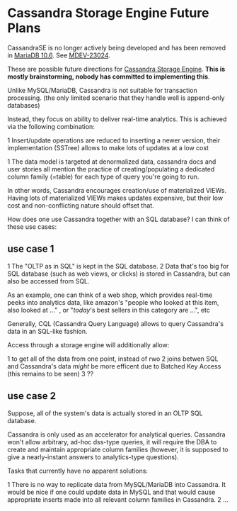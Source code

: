# Cassandra Storage Engine Future Plans

CassandraSE is no longer actively being developed and has been removed in [MariaDB 10.6](/kb/en/what-is-mariadb-106/). See [MDEV-23024](https://jira.mariadb.org/browse/MDEV-23024).

These are possible future directions for [Cassandra Storage Engine](/kb/en/cassandra-storage-engine/).  <strong>This is mostly brainstorming, nobody has committed to implementing this</strong>.

Unlike MySQL/MariaDB, Cassandra is not suitable for transaction processing.
(the only limited scenario that they handle well is append-only databases)

Instead, they focus on ability to deliver real-time analytics.  This is
achieved via the following combination:

1 Insert/update operations are reduced to inserting a newer version, their
 implementation (SSTree) allows to make lots of updates at a low cost

1 The data model is targeted at denormalized data, cassandra docs and user 
stories all mention the practice of creating/populating a dedicated column 
family (=table) for each type of query you're going to run.

In other words, Cassandra encourages creation/use of materialized VIEWs. 
Having lots of materialized VIEWs makes updates expensive, but their low 
cost and non-conflicting nature should offset that.

How does one use Cassandra together with an SQL database? I can think of these
use cases:

## use case 1

1 The "OLTP as in SQL" is kept in the SQL database.
2 Data that's too big for SQL database (such as web views, or clicks) is 
  stored in Cassandra, but can also be accessed from SQL.

As an example, one can think of a web shop, which provides real-time peeks 
into analytics data, like amazon's "people who looked at this item, also 
looked at ..." ,  or "*today*'s best sellers in this category are ...", etc

Generally, CQL (Cassandra Query Language) allows to query Cassandra's data 
in an SQL-like fashion.

Access through a storage engine will additionally allow:

1 to get all of the data from one point, instead of rwo
2 joins betwen SQL and Cassandra's data *might* be more efficent due to Batched
  Key Access (this remains to be seen)
3 ??

## use case 2

Suppose, all of the system's data is actually stored in an OLTP SQL database.

Cassandra is only used as an accelerator for analytical queries. Cassandra
won't allow arbitrary, ad-hoc dss-type queries, it will require the DBA to
create and maintain appropriate column families (however, it is supposed to 
give a nearly-instant answers to analytics-type questions).

Tasks that currently have no apparent solutions:

1 There is no way to replicate data from MySQL/MariaDB into Cassandra. It would
  be nice if one could update data in MySQL and that would cause appropriate
  inserts made into all relevant column families in Cassandra.
2 ...